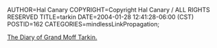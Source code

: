 AUTHOR=Hal Canary
COPYRIGHT=Copyright Hal Canary / ALL RIGHTS RESERVED
TITLE=tarkin
DATE=2004-01-28 12:41:28-06:00 (CST)
POSTID=162
CATEGORIES=mindlessLinkPropagation;

[The Diary of Grand Moff Tarkin.](http://www.firsttvdrama.com/funstuff/tarkin.php3)
